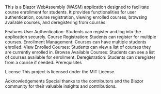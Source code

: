 This is a Blazor WebAssembly (WASM) application designed to facilitate course enrollment for students. It provides functionalities for user authentication, course registration, viewing enrolled courses, browsing available courses, and deregistering from courses.

Features
User Authentication: Students can register and log into the application securely.
Course Registration: Students can register for multiple courses.
Enrollment Management: Courses can have multiple students enrolled.
View Enrolled Courses: Students can view a list of courses they are currently enrolled in.
Browse Available Courses: Students can see a list of courses available for enrollment.
Deregistration: Students can deregister from a course if needed.
Prerequisites



License
This project is licensed under the MIT License.

Acknowledgements
Special thanks to the contributors and the Blazor community for their valuable insights and contributions.
